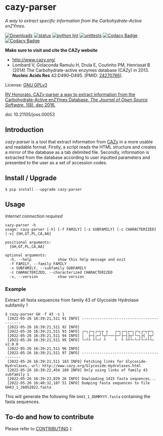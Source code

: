 # cazy-parser
*A way to extract specific information from the Carbohydrate-Active enZYmes.*

[![Downloads](https://pepy.tech/badge/cazy-parser)](https://pepy.tech/project/cazy-parser)
[![status](http://joss.theoj.org/papers/f709afe5d720fc6eee82fca277942a46/status.svg)](http://joss.theoj.org/papers/f709afe5d720fc6eee82fca277942a46)
[![python lint](https://github.com/rvhonorato/cazy-parser/actions/workflows/lint.yml/badge.svg?branch=main)](https://github.com/rvhonorato/cazy-parser/actions/workflows/lint.yml)
[![unittests](https://github.com/rvhonorato/cazy-parser/actions/workflows/unittests.yml/badge.svg?branch=main)](https://github.com/rvhonorato/cazy-parser/actions/workflows/unittests.yml)
[![Codacy Badge](https://app.codacy.com/project/badge/Grade/33f087332ec24da689268a13d2f4ca23)](https://www.codacy.com/gh/rvhonorato/cazy-parser/dashboard?utm_source=github.com&amp;utm_medium=referral&amp;utm_content=rvhonorato/cazy-parser&amp;utm_campaign=Badge_Grade)
[![Codacy Badge](https://app.codacy.com/project/badge/Coverage/33f087332ec24da689268a13d2f4ca23)](https://www.codacy.com/gh/rvhonorato/cazy-parser/dashboard?utm_source=github.com&utm_medium=referral&utm_content=rvhonorato/cazy-parser&utm_campaign=Badge_Coverage)

**Make sure to visit and cite the CAZy website**

* http://www.cazy.org/
* Lombard V, Golaconda Ramulu H, Drula E, Coutinho PM, Henrissat B (2014) The Carbohydrate-active enzymes database (CAZy) in 2013. **Nucleic Acids Res** 42:D490–D495. [PMID: [24270786](http://www.ncbi.nlm.nih.gov/sites/entrez?db=pubmed&cmd=search&term=24270786)].

License: [GNU GPLv3](https://www.gnu.org/licenses/gpl-3.0.html)

[RV Honorato. CAZy-parser a way to extract information from the Carbohydrate-Active enZYmes Database. *The Journal of Open Source Software*, 1(8), dec 2016.](https://github.com/openjournals/joss-papers/blob/master/joss.00053/10.21105.joss.00053.pdf)

doi: 10.21105/joss.00053


## Introduction
 *cazy-parser* is a tool that extract information from [CAZy](http://www.cazy.org/) in a more usable and readable format. Firstly, a script reads the HTML structure and creates a mirror of the database as a tab delimited file. Secondly, information is extracted from the database according to user inputted parameters and presented to the user as a set of accession codes.

## Install / Upgrade
```
$ pip install --upgrade cazy-parser
```


## Usage

*Internet connection required*


```
cazy-parser -h
usage: cazy-parser [-h] [-f FAMILY] [-s SUBFAMILY] [-c CHARACTERIZED] [-v] {GH,GT,PL,CA,AA}

positional arguments:
  {GH,GT,PL,CA,AA}

optional arguments:
  -h, --help            show this help message and exit
  -f FAMILY, --family FAMILY
  -s SUBFAMILY, --subfamily SUBFAMILY
  -c CHARACTERIZED, --characterized CHARACTERIZED
  -v, --version         show version
```

### Example

Extract all fasta sequences from family 43 of Glycoside Hydrolase subfamily 1

```
$ cazy-parser GH -f 43 -s 1
 [2022-05-26 16:39:21,511 91 INFO] ------------------------------------------
 [2022-05-26 16:39:21,511 92 INFO]
 [2022-05-26 16:39:21,511 93 INFO] ┌─┐┌─┐┌─┐┬ ┬   ┌─┐┌─┐┬─┐┌─┐┌─┐┬─┐
 [2022-05-26 16:39:21,511 94 INFO] │  ├─┤┌─┘└┬┘───├─┘├─┤├┬┘└─┐├┤ ├┬┘
 [2022-05-26 16:39:21,511 95 INFO] └─┘┴ ┴└─┘ ┴    ┴  ┴ ┴┴└─└─┘└─┘┴└─ v2.0.0
 [2022-05-26 16:39:21,511 96 INFO]
 [2022-05-26 16:39:21,511 97 INFO] ------------------------------------------
 [2022-05-26 16:39:21,511 183 INFO] Fetching links for Glycoside-Hydrolases, url: http://www.cazy.org/Glycoside-Hydrolases.html
 [2022-05-26 16:39:22,454 189 INFO] Only using links of family 43 subfamily 1
 [2022-05-26 16:39:23,029 26 INFO] Dowloading 1415 fasta sequences...
 [2022-05-26 16:40:32,187 51 INFO] Dumping fasta sequences to file GH43_1_26052022.fasta
```

This will generate the following file `GH43_1_DDMMYYY.fasta` containing the fasta sequences.

## To-do and how to contribute

Please refer to [CONTRIBUTING](CONTRIBUTING.md) (:
